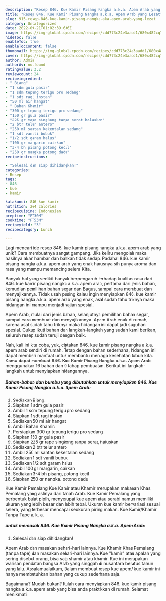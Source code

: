 ```yaml
---
description: "Resep 846. Kue Kamir Pisang Nangka a.k.a. Apem Arab yang Lezat"
title: "Resep 846. Kue Kamir Pisang Nangka a.k.a. Apem Arab yang Lezat"
slug: 915-resep-846-kue-kamir-pisang-nangka-aka-apem-arab-yang-lezat
category: Uncategorized
date: 2022-09-21T01:02:39.636Z
image: https://img-global.cpcdn.com/recipes/cdd773c24e3aadd1/680x482cq70/846-kue-kamir-pisang-nangka-aka-apem-arab-foto-resep-utama.jpg
hideToc: false
enableToc: true
enableTocContent: false
thumbnail: https://img-global.cpcdn.com/recipes/cdd773c24e3aadd1/680x482cq70/846-kue-kamir-pisang-nangka-aka-apem-arab-foto-resep-utama.jpg
cover: https://img-global.cpcdn.com/recipes/cdd773c24e3aadd1/680x482cq70/846-kue-kamir-pisang-nangka-aka-apem-arab-foto-resep-utama.jpg
author: Admin
authorAv: notfound
ratingvalue: 3.2
reviewcount: 24
recipeingredient:
- " Biang"
- "1 sdm gula pasir"
- "1 sdm tepung terigu pro sedang"
- "1 sdt ragi instan"
- "50 ml air hangat"
- " Bahan Khamir"
- "300 gr tepung terigu pro sedang"
- "150 gr gula pasir"
- "225 gr tape singkong tanpa serat haluskan"
- "2 btr telur antero"
- "250 ml santan kekentalan sedang"
- "1 sdt vanili bubuk"
- "1/2 sdt garam halus"
- "100 gr margarin cairkan"
- "3-4 bh pisang potong kecil"
- "250 gr nangka potong dadu"
recipeinstructions:

- "Selesai dan siap dihidangkan!"
categories:
- Resep
tags:
- 846
- kue
- kamir

katakunci: 846 kue kamir 
nutrition: 264 calories
recipecuisine: Indonesian
preptime: "PT30M"
cooktime: "PT53M"
recipeyield: "3"
recipecategory: Lunch

---
```





Lagi mencari ide resep 846. kue kamir pisang nangka a.k.a. apem arab yang unik? Cara membuatnya sangat gampang. Jika keliru mengolah maka hasilnya akan hambar dan bahkan tidak sedap. Padahal 846. kue kamir pisang nangka a.k.a. apem arab yang enak harusnya sih punya aroma dan rasa yang mampu memancing selera Kita.





Banyak hal yang sedikit banyak berpengaruh terhadap kualitas rasa dari 846. kue kamir pisang nangka a.k.a. apem arab, pertama dari jenis bahan, kemudian pemilihan bahan segar dan Bagus, sampai cara membuat dan menyajikannya. Tidak usah pusing kalau ingin menyiapkan 846. kue kamir pisang nangka a.k.a. apem arab yang enak,      asal sudah tahu triknya maka hidangan ini mampu menjadi sajian spesial.














Apem Arab, mulai dari jenis bahan, selanjutnya pemilihan bahan segar, sampai cara membuat dan menyajikannya. Apem Arab enak di rumah, karena asal sudah tahu triknya maka hidangan ini dapat jadi suguhan spesial. Cukup ikuti bahan dan langkah-langkah yang sudah kami berikan, seluruh resep sudah teruji dengan baik.






Nah, kali ini kita coba, yuk, ciptakan 846. kue kamir pisang nangka a.k.a. apem arab sendiri di rumah. Tetap dengan bahan sederhana, hidangan ini dapat memberi manfaat untuk membantu menjaga kesehatan tubuh kita. Kamu dapat membuat 846. Kue Kamir Pisang Nangka a.k.a. Apem Arab menggunakan 16 bahan dan 0 tahap pembuatan. Berikut ini langkah-langkah untuk menyiapkan hidangannya.

<!--inarticleads1-->

##### Bahan-bahan dan bumbu yang dibutuhkan untuk menyiapkan 846. Kue Kamir Pisang Nangka a.k.a. Apem Arab:

1. Sediakan  Biang:
1. Siapkan 1 sdm gula pasir
1. Ambil 1 sdm tepung terigu pro sedang
1. Siapkan 1 sdt ragi instan
1. Sediakan 50 ml air hangat
1. Ambil  Bahan Khamir:
1. Persiapkan 300 gr tepung terigu pro sedang
1. Siapkan 150 gr gula pasir
1. Siapkan 225 gr tape singkong tanpa serat, haluskan
1. Sediakan 2 btr telur antero
1. Ambil 250 ml santan kekentalan sedang
1. Sediakan 1 sdt vanili bubuk
1. Sediakan 1/2 sdt garam halus
1. Ambil 100 gr margarin, cairkan
1. Sediakan 3-4 bh pisang, potong kecil
1. Siapkan 250 gr nangka, potong dadu


Kue Kamir Pemalang Kue Kamir atau Khamir merupakan makanan Khas Pemalang yang aslinya dari tanah Arab. Kue Kamir Pemalang yang berbentuk bulat pipih, menyerupai kue apem atau serabi namun memiliki ukuran yang lebih besar dan lebih tebal. Ukuran kue kamir bervariasi sesuai selera, yang terbesar mencapai seukuran piring makan. Kue Kamir/Khamir Tanpa Tape a. k. a. 

<!--inarticleads2-->

#####  untuk memasak 846. Kue Kamir Pisang Nangka a.k.a. Apem Arab:


1. Selesai dan siap dihidangkan!

Apem Arab dan masakan sehari-hari lainnya. Kue Khamir Khas Pemalang (tanpa tape) dan masakan sehari-hari lainnya. Kue &#34;kamir&#34; atau apalah yang sering disebut orang, bisa saja shamir atau khamir. Kue ini merupakan warisan pendatan bangsa Arab yang singgah di nusantara beratus tahun yang lalu. Assalamualaikum, Dalam membuat resep kue apem/ kue kamir ini hanya membutuhkan bahan yang cukup sederhana saja. 

Bagaimana? Mudah bukan? Itulah cara menyiapkan 846. kue kamir pisang nangka a.k.a. apem arab yang bisa anda praktikkan di rumah. Selamat menikmati
